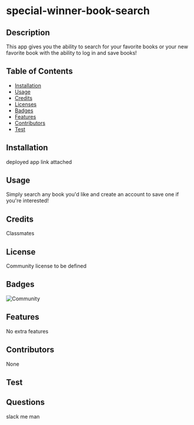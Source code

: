 # special-winner-book-search


## Description 

This app gives you the ability to search for your favorite books or your new favorite book with the ability to log in and save books!

## Table of Contents
* [Installation](#installation)
* [Usage](#usage)
* [Credits](#credits)
* [Licenses](#license)
* [Badges](#badges)
* [Features](#features)
* [Contributors](#contributors)
* [Test](#test)

## Installation

deployed app link attached

## Usage 

Simply search any book you'd like and create an account to save one if you're interested!

## Credits

Classmates

## License

Community license to be defined

## Badges

![Community](https://img.shields.io/badge/license-Community-green)

## Features

No extra features

## Contributors

None

## Test



## Questions

slack me man
